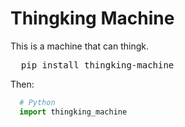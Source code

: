 # Thingking Machine
This is a machine that can thingk.
<pre>
  pip install thingking-machine
</pre>
Then:
```Python
  # Python
  import thingking_machine
```
